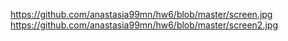https://github.com/anastasia99mn/hw6/blob/master/screen.jpg
https://github.com/anastasia99mn/hw6/blob/master/screen2.jpg

